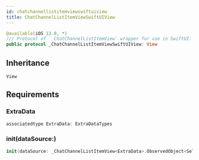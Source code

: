 ```yaml
---
id: chatchannellistitemviewswiftuiview 
title: ChatChannelListItemViewSwiftUIView
--- 
```


``` swift
@available(iOS 13.0, *)
/// Protocol of `_ChatChannelListItemView` wrapper for use in SwiftUI.
public protocol _ChatChannelListItemViewSwiftUIView: View 
```

## Inheritance

`View`

## Requirements

### ExtraData

``` swift
associatedtype ExtraData: ExtraDataTypes
```

### init(dataSource:​)

``` swift
init(dataSource: _ChatChannelListItemView<ExtraData>.ObservedObject<Self>)
```
